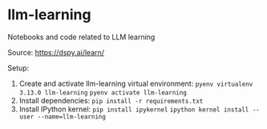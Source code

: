 # llm-learning
Notebooks and code related to LLM learning

Source: https://dspy.ai/learn/

Setup: 

1. Create and activate llm-learning virtual environment:
    `pyenv virtualenv 3.13.0 llm-learning`
    `pyenv activate llm-learning`
2. Install dependencies:
    `pip install -r requirements.txt`
3. Install IPython kernel:
    `pip install ipykernel`
    `ipython kernel install --user --name=llm-learning`